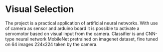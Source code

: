 # Visual Selection
The project is a practical application of artificial neural networks.
With use of camera as sensor and arduino board it is possible to activate
a servomotor based on visual input from the camera. Classifier is and CNN-type
neural network MobileNet pretrained on imagenet dataset, fine tuned on 64
images 224x224 taken by the camera.  

